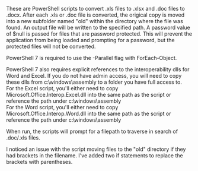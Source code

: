 These are PowerShell scripts to convert .xls files to .xlsx and .doc files to .docx. After each .xls or .doc file is converted, the origical copy is moved into a new subfolder named "old" within the directory where the file was found. An output file will be written to the specified path. A password value of $null is passed for files that are password protected. This will prevent the application from being loaded and prompting for a password, but the protected files will not be converted.

PowerShell 7 is required to use the -Parallel flag with ForEach-Object.

PowerShell 7 also requires explicit references to the interoperability dlls for Word and Excel. If you do not have admin access, you will need to copy these dlls from c:\windows\assembly to a folder you have full access to.<br/>
For the Excel script, you'll either need to copy Microsoft.Office.Interop.Excel.dll into the same path as the script or reference the path under c:\windows\assembly<br/>
For the Word script, you'll either need to copy Microsoft.Office.Interop.Word.dll into the same path as the script or reference the path under c:\windows\assembly

When run, the scripts will prompt for a filepath to traverse in search of .doc/.xls files.

I noticed an issue with the script moving files to the "old" directory if they had brackets in the filename. I've added two if statements to replace the brackets with parentheses.
